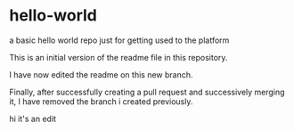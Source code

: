 # hello-world
a basic hello world repo just for getting used to the platform

This is an initial version of the readme file in this repository.


I have now edited the readme on this new branch.

Finally, after successfully creating a pull request and successively merging it, I have removed the branch i created previously.

hi it's an edit
